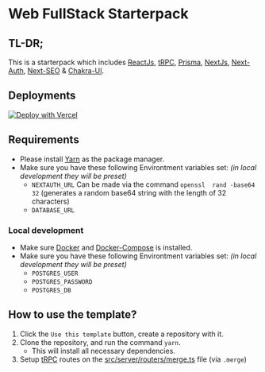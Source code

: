 # Web FullStack Starterpack

## TL-DR;
This is a starterpack which includes [ReactJs](https://reactjs.org/), [tRPC](https://trpc.io/), [Prisma](https://www.prisma.io/), [NextJs](https://nextjs.org/), [Next-Auth](https://next-auth.js.org/), [Next-SEO](https://github.com/garmeeh/next-seo) & [Chakra-UI](https://chakra-ui.com/).

## Deployments

[![Deploy with Vercel](https://vercel.com/button)](https://vercel.com/new/clone?repository-url=https%3A%2F%2Fgithub.com%2Foezguerisbert%2Fweb-fullstack-starter&env=NEXTAUTH_URL,DATABASE_URL&demo-title=Web-FullStack-Starter&demo-description=This%20is%20a%20starterpack%20with%20ReactJs%2C%20tRPC%2C%20Prisma%2C%20NextJs%2C%20Next-Auth%2C%20Next-SEO%20%26%20Chakra-UI&skippable-integrations=1)

## Requirements

- Please install [Yarn](https://yarnpkg.com/getting-started/install) as the package manager.
- Make sure you have these following Environtment variables set: *(in local development they will be preset)*
  - `NEXTAUTH_URL` Can be made via the command `openssl  rand -base64 32` (generates a random base64 string with the length of 32 characters)
  - `DATABASE_URL`

### Local development

- Make sure [Docker](https://www.docker.com/get-started/) and [Docker-Compose](https://docs.docker.com/compose/install/) is installed.
- Make sure you have these following Environtment variables set: *(in local development they will be preset)*
  - `POSTGRES_USER`
  - `POSTGRES_PASSWORD`
  - `POSTGRES_DB`

## How to use the template?

1. Click the `Use this template` button, create a repository with it.
2. Clone the repository, and run the command `yarn`.
    - This will install all necessary dependencies.
3. Setup [tRPC](https://trpc.io/) routes on the [src/server/routers/merge.ts](./src/server/routers/merge.ts) file (via `.merge`)
